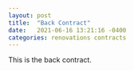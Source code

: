 ```yaml
---
layout: post
title:  "Back Contract"
date:   2021-06-16 13:21:16 -0400
categories: renovations contracts
---
```

<html>
<body>

<p>
This is the back contract.
</p>


<object data="/docs/contract-back.pdf" width="1000" height="1000" type='application/pdf'/></object>

</body>
</html>

